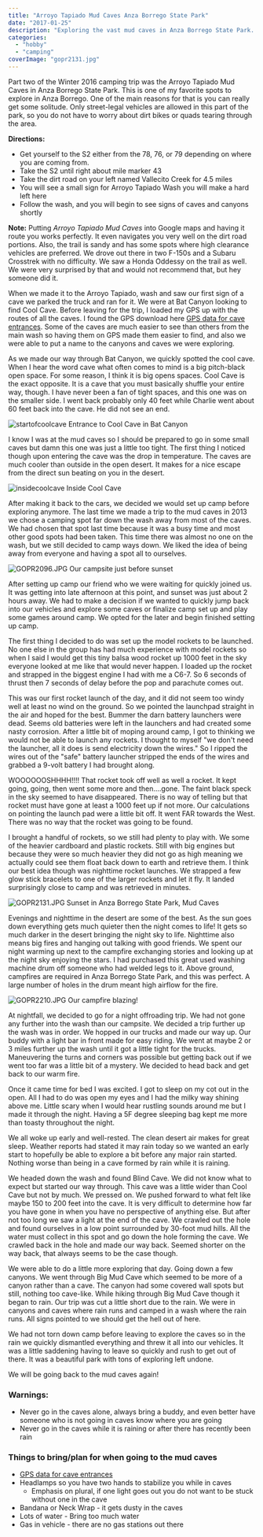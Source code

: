 ```yaml
---
title: "Arroyo Tapiado Mud Caves Anza Borrego State Park"
date: "2017-01-25"
description: "Exploring the vast mud caves in Anza Borrego State Park. A worthwhile trip!"
categories: 
  - "hobby"
  - "camping"
coverImage: "gopr2131.jpg"
---
```


Part two of the Winter 2016 camping trip was the Arroyo Tapiado Mud Caves in Anza Borrego State Park. This is one of my favorite spots to explore in Anza Borrego. One of the main reasons for that is you can really get some solitude. Only street-legal vehicles are allowed in this part of the park, so you do not have to worry about dirt bikes or quads tearing through the area.

**Directions:** 

- Get yourself to the S2 either from the 78, 76, or 79 depending on where you are coming from.
- Take the S2 until right about mile marker 43
- Take the dirt road on your left named Vallecito Creek for 4.5 miles
- You will see a small sign for Arroyo Tapiado Wash you will make a hard left here
- Follow the wash, and you will begin to see signs of caves and canyons shortly

**Note:** Putting _Arroyo Tapiado Mud Caves_ into Google maps and having it route you works perfectly. It even navigates you very well on the dirt road portions. Also, the trail is sandy and has some spots where high clearance vehicles are preferred. We drove out there in two F-150s and a Subaru Crosstrek with no difficulty. We saw a Honda Oddessy on the trail as well. We were very surprised by that and would not recommend that, but hey someone did it.

When we made it to the Arroyo Tapiado, wash and saw our first sign of a cave we parked the truck and ran for it. We were at Bat Canyon looking to find Cool Cave. Before leaving for the trip, I loaded my GPS up with the routes of all the caves. I found the GPS download here [GPS data for cave entrances](http://ropewiki.com/Mud\_Caves\_(Arroyo\_Tapiado)). Some of the caves are much easier to see than others from the main wash so having them on GPS made them easier to find, and also we were able to put a name to the canyons and caves we were exploring.

As we made our way through Bat Canyon, we quickly spotted the cool cave. When I hear the word cave what often comes to mind is a big pitch-black open space. For some reason, I think it is big opens spaces. Cool Cave is the exact opposite. It is a cave that you must basically shuffle your entire way, though. I have never been a fan of tight spaces, and this one was on the smaller side. I went back probably only 40 feet while Charlie went about 60 feet back into the cave. He did not see an end.

![startofcoolcave](/images/ForPosts/startofcoolcave.jpg) Entrance to Cool Cave in Bat Canyon

I know I was at the mud caves so I should be prepared to go in some small caves but damn this one was just a little too tight. The first thing I noticed though upon entering the cave was the drop in temperature. The caves are much cooler than outside in the open desert. It makes for a nice escape from the direct sun beating on you in the desert.

![insidecoolcave](/images/ForPosts/insidecoolcave.jpg) Inside Cool Cave

After making it back to the cars, we decided we would set up camp before exploring anymore. The last time we made a trip to the mud caves in 2013 we chose a camping spot far down the wash away from most of the caves. We had chosen that spot last time because it was a busy time and most other good spots had been taken. This time there was almost no one on the wash, but we still decided to camp ways down. We liked the idea of being away from everyone and having a spot all to ourselves.

![GOPR2096.JPG](/images/ForPosts/gopr2096.jpg) Our campsite just before sunset

After setting up camp our friend who we were waiting for quickly joined us. It was getting into late afternoon at this point, and sunset was just about 2 hours away. We had to make a decision if we wanted to quickly jump back into our vehicles and explore some caves or finalize camp set up and play some games around camp. We opted for the later and begin finished setting up camp.

The first thing I decided to do was set up the model rockets to be launched. No one else in the group has had much experience with model rockets so when I said I would get this tiny balsa wood rocket up 1000 feet in the sky everyone looked at me like that would never happen. I loaded up the rocket and strapped in the biggest engine I had with me a C6-7. So 6 seconds of thrust then 7 seconds of delay before the pop and parachute comes out.

This was our first rocket launch of the day, and it did not seem too windy well at least no wind on the ground. So we pointed the launchpad straight in the air and hoped for the best. Bummer the darn battery launchers were dead. Seems old batteries were left in the launchers and had created some nasty corrosion. After a little bit of moping around camp, I got to thinking we would not be able to launch any rockets. I thought to myself "we don't need the launcher, all it does is send electricity down the wires." So I ripped the wires out of the "safe" battery launcher stripped the ends of the wires and grabbed a 9-volt battery I had brought along.

WOOOOOOSHHHH!!!! That rocket took off well as well a rocket. It kept going, going, then went some more and then....gone. The faint black speck in the sky seemed to have disappeared. There is no way of telling but that rocket must have gone at least a 1000 feet up if not more. Our calculations on pointing the launch pad were a little bit off. It went FAR towards the West. There was no way that the rocket was going to be found.

I brought a handful of rockets, so we still had plenty to play with. We some of the heavier cardboard and plastic rockets. Still with big engines but because they were so much heavier they did not go as high meaning we actually could see them float back down to earth and retrieve them. I think our best idea though was nighttime rocket launches. We strapped a few glow stick bracelets to one of the larger rockets and let it fly. It landed surprisingly close to camp and was retrieved in minutes.

![GOPR2131.JPG](/images/ForPosts/gopr2131.jpg) Sunset in Anza Borrego State Park, Mud Caves

Evenings and nighttime in the desert are some of the best. As the sun goes down everything gets much quieter then the night comes to life! It gets so much darker in the desert bringing the night sky to life. Nighttime also means big fires and hanging out talking with good friends. We spent our night warming up next to the campfire exchanging stories and looking up at the night sky enjoying the stars. I had purchased this great used washing machine drum off someone who had welded legs to it. Above ground, campfires are required in Anza Borrego State Park, and this was perfect. A large number of holes in the drum meant high airflow for the fire.

![GOPR2210.JPG](/images/ForPosts/gopr2210.jpg) Our campfire blazing!

At nightfall, we decided to go for a night offroading trip. We had not gone any further into the wash than our campsite. We decided a trip further up the wash was in order. We hopped in our trucks and made our way up. Our buddy with a light bar in front made for easy riding. We went at maybe 2 or 3 miles further up the wash until it got a little tight for the trucks. Maneuvering the turns and corners was possible but getting back out if we went too far was a little bit of a mystery. We decided to head back and get back to our warm fire.

Once it came time for bed I was excited. I got to sleep on my cot out in the open. All I had to do was open my eyes and I had the milky way shining above me. Little scary when I would hear rustling sounds around me but I made it through the night. Having a 5F degree sleeping bag kept me more than toasty throughout the night.

We all woke up early and well-rested. The clean desert air makes for great sleep. Weather reports had stated it may rain today so we wanted an early start to hopefully be able to explore a bit before any major rain started. Nothing worse than being in a cave formed by rain while it is raining.

We headed down the wash and found Blind Cave. We did not know what to expect but started our way through. This cave was a little wider than Cool Cave but not by much. We pressed on. We pushed forward to what felt like maybe 150 to 200 feet into the cave. It is very difficult to determine how far you have gone in when you have no perspective of anything else. But after not too long we saw a light at the end of the cave. We crawled out the hole and found ourselves in a low point surrounded by 30-foot mud hills. All the water must collect in this spot and go down the hole forming the cave. We crawled back in the hole and made our way back. Seemed shorter on the way back, that always seems to be the case though.

We were able to do a little more exploring that day. Going down a few canyons. We went through Big Mud Cave which seemed to be more of a canyon rather than a cave. The canyon had some covered wall spots but still, nothing too cave-like. While hiking through Big Mud Cave though it began to rain. Our trip was cut a little short due to the rain. We were in canyons and caves where rain runs and camped in a wash where the rain runs. All signs pointed to we should get the hell out of here.

We had not torn down camp before leaving to explore the caves so in the rain we quickly dismantled everything and threw it all into our vehicles. It was a little saddening having to leave so quickly and rush to get out of there. It was a beautiful park with tons of exploring left undone.

We will be going back to the mud caves again!

### Warnings:

- Never go in the caves alone, always bring a buddy, and even better have someone who is not going in caves know where you are going
- Never go in the caves while it is raining or after there has recently been rain

### **Things to bring/plan for when going to the mud caves**

- [GPS data for cave entrances](http://ropewiki.com/Mud\_Caves\_(Arroyo\_Tapiado))
- Headlamps so you have two hands to stabilize you while in caves
    - Emphasis on plural, if one light goes out you do not want to be stuck without one in the cave
- Bandana or Neck Wrap - it gets dusty in the caves
- Lots of water - Bring too much water
- Gas in vehicle - there are no gas stations out there

